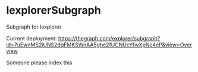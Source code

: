 # lexplorerSubgraph
Subgraph for lexplorer

Current deployment:
https://thegraph.com/explorer/subgraph?id=7uEwnMS2iUNS2dqFMKSWnAA5ghe2fUCNUcYfwXpNc4eP&view=Overview

Someone please index this
